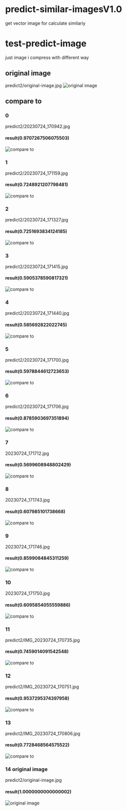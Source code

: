 # predict-similar-imagesV1.0
get vector image for calculate similariy


# test-predict-image
just image i compress with different way

## original image
predict2/original-image.jpg
![original image](https://github.com/alvitoZ/test-predict-image/blob/master/predict2/original-image.jpg)

## compare to

### 0
predict2/20230724_170942.jpg
#### result(0.9707267506075503)
![compare to](https://github.com/alvitoZ/test-predict-image/blob/master/predict2/20230724_170942.jpg)

### 1
predict2/20230724_171159.jpg
#### result(0.7248921207798481)
![compare to](https://github.com/alvitoZ/test-predict-image/blob/master/predict2/20230724_171159.jpg)

### 2
predict2/20230724_171327.jpg
#### result(0.7251693834124185)
![compare to](https://github.com/alvitoZ/test-predict-image/blob/master/predict2/20230724_171327.jpg)

### 3
predict2/20230724_171415.jpg
#### result(0.5905378590817321)
![compare to](https://github.com/alvitoZ/test-predict-image/blob/master/predict2/20230724_171415.jpg)

### 4
predict2/20230724_171440.jpg
#### result(0.585692822022745)
![compare to](https://github.com/alvitoZ/test-predict-image/blob/master/predict2/20230724_171440.jpg)

### 5
predict2/20230724_171700.jpg
#### result(0.5978844612723653)
![compare to](https://github.com/alvitoZ/test-predict-image/blob/master/predict2/20230724_171700.jpg)

### 6
predict2/20230724_171706.jpg
#### result(0.8785903697351894)
![compare to](https://github.com/alvitoZ/test-predict-image/blob/master/predict2/20230724_171706.jpg)

### 7
20230724_171712.jpg
#### result(0.5699608948802429)
![compare to](https://github.com/alvitoZ/test-predict-image/blob/master/predict2/20230724_171712.jpg)

### 8
20230724_171743.jpg
#### result(0.607985101738668)
![compare to](https://github.com/alvitoZ/test-predict-image/blob/master/predict2/20230724_171743.jpg)

### 9
20230724_171746.jpg
#### result(0.8599084845311259)
![compare to](https://github.com/alvitoZ/test-predict-image/blob/master/predict2/20230724_171746.jpg)

### 10
20230724_171750.jpg
#### result(0.6095854055559886)
![compare to](https://github.com/alvitoZ/test-predict-image/blob/master/predict2/20230724_171750.jpg)

### 11
predict2/IMG_20230724_170735.jpg
#### result(0.7459014091542548)
![compare to](https://github.com/alvitoZ/test-predict-image/blob/master/predict2/IMG_20230724_170735.jpg)

### 12
predict2/IMG_20230724_170751.jpg
#### result(0.9537295374397958)
![compare to](https://github.com/alvitoZ/test-predict-image/blob/master/predict2/IMG_20230724_170751.jpg)

### 13
predict2/IMG_20230724_170806.jpg
#### result(0.7728468564575522)
![compare to](https://github.com/alvitoZ/test-predict-image/blob/master/predict2/IMG_20230724_170806.jpg)

### 14 original image
predict2/original-image.jpg
#### result(1.0000000000000002)
![original image](https://github.com/alvitoZ/test-predict-image/blob/master/predict2/original-image.jpg)

